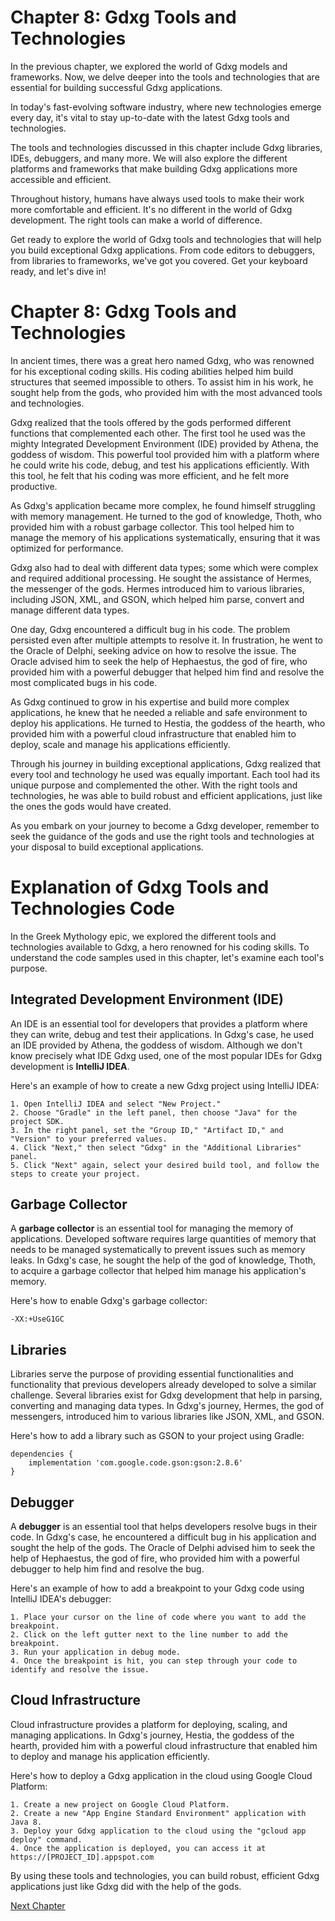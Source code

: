 # Chapter 8: Gdxg Tools and Technologies

In the previous chapter, we explored the world of Gdxg models and frameworks. Now, we delve deeper into the tools and technologies that are essential for building successful Gdxg applications.

In today's fast-evolving software industry, where new technologies emerge every day, it's vital to stay up-to-date with the latest Gdxg tools and technologies.

The tools and technologies discussed in this chapter include Gdxg libraries, IDEs, debuggers, and many more. We will also explore the different platforms and frameworks that make building Gdxg applications more accessible and efficient.

Throughout history, humans have always used tools to make their work more comfortable and efficient. It's no different in the world of Gdxg development. The right tools can make a world of difference.

Get ready to explore the world of Gdxg tools and technologies that will help you build exceptional Gdxg applications. From code editors to debuggers, from libraries to frameworks, we've got you covered. Get your keyboard ready, and let's dive in!
# Chapter 8: Gdxg Tools and Technologies

In ancient times, there was a great hero named Gdxg, who was renowned for his exceptional coding skills. His coding abilities helped him build structures that seemed impossible to others. To assist him in his work, he sought help from the gods, who provided him with the most advanced tools and technologies.

Gdxg realized that the tools offered by the gods performed different functions that complemented each other. The first tool he used was the mighty Integrated Development Environment (IDE) provided by Athena, the goddess of wisdom. This powerful tool provided him with a platform where he could write his code, debug, and test his applications efficiently. With this tool, he felt that his coding was more efficient, and he felt more productive.

As Gdxg's application became more complex, he found himself struggling with memory management. He turned to the god of knowledge, Thoth, who provided him with a robust garbage collector. This tool helped him to manage the memory of his applications systematically, ensuring that it was optimized for performance.

Gdxg also had to deal with different data types; some which were complex and required additional processing. He sought the assistance of Hermes, the messenger of the gods. Hermes introduced him to various libraries, including JSON, XML, and GSON, which helped him parse, convert and manage different data types.

One day, Gdxg encountered a difficult bug in his code. The problem persisted even after multiple attempts to resolve it. In frustration, he went to the Oracle of Delphi, seeking advice on how to resolve the issue. The Oracle advised him to seek the help of Hephaestus, the god of fire, who provided him with a powerful debugger that helped him find and resolve the most complicated bugs in his code.

As Gdxg continued to grow in his expertise and build more complex applications, he knew that he needed a reliable and safe environment to deploy his applications. He turned to Hestia, the goddess of the hearth, who provided him with a powerful cloud infrastructure that enabled him to deploy, scale and manage his applications efficiently.

Through his journey in building exceptional applications, Gdxg realized that every tool and technology he used was equally important. Each tool had its unique purpose and complemented the other. With the right tools and technologies, he was able to build robust and efficient applications, just like the ones the gods would have created.

As you embark on your journey to become a Gdxg developer, remember to seek the guidance of the gods and use the right tools and technologies at your disposal to build exceptional applications.
# Explanation of Gdxg Tools and Technologies Code

In the Greek Mythology epic, we explored the different tools and technologies available to Gdxg, a hero renowned for his coding skills. To understand the code samples used in this chapter, let's examine each tool's purpose.

## Integrated Development Environment (IDE)

An IDE is an essential tool for developers that provides a platform where they can write, debug and test their applications. In Gdxg's case, he used an IDE provided by Athena, the goddess of wisdom. Although we don't know precisely what IDE Gdxg used, one of the most popular IDEs for Gdxg development is **IntelliJ IDEA**.

Here's an example of how to create a new Gdxg project using IntelliJ IDEA:

```
1. Open IntelliJ IDEA and select "New Project."
2. Choose "Gradle" in the left panel, then choose "Java" for the project SDK.
3. In the right panel, set the "Group ID," "Artifact ID," and "Version" to your preferred values.
4. Click "Next," then select "Gdxg" in the "Additional Libraries" panel.
5. Click "Next" again, select your desired build tool, and follow the steps to create your project.
```

## Garbage Collector

A **garbage collector** is an essential tool for managing the memory of applications. Developed software requires large quantities of memory that needs to be managed systematically to prevent issues such as memory leaks. In Gdxg's case, he sought the help of the god of knowledge, Thoth, to acquire a garbage collector that helped him manage his application's memory.

Here's how to enable Gdxg's garbage collector:

```
-XX:+UseG1GC
```

## Libraries

Libraries serve the purpose of providing essential functionalities and functionality that previous developers already developed to solve a similar challenge. Several libraries exist for Gdxg development that help in parsing, converting and managing data types. In Gdxg's journey, Hermes, the god of messengers, introduced him to various libraries like JSON, XML, and GSON.

Here's how to add a library such as GSON to your project using Gradle:

```
dependencies {
    implementation 'com.google.code.gson:gson:2.8.6'
}
```

## Debugger

A **debugger** is an essential tool that helps developers resolve bugs in their code. In Gdxg's case, he encountered a difficult bug in his application and sought the help of the gods. The Oracle of Delphi advised him to seek the help of Hephaestus, the god of fire, who provided him with a powerful debugger to help him find and resolve the bug.

Here's an example of how to add a breakpoint to your Gdxg code using IntelliJ IDEA's debugger:

```
1. Place your cursor on the line of code where you want to add the breakpoint.
2. Click on the left gutter next to the line number to add the breakpoint.
3. Run your application in debug mode.
4. Once the breakpoint is hit, you can step through your code to identify and resolve the issue.
```

## Cloud Infrastructure

Cloud infrastructure provides a platform for deploying, scaling, and managing applications. In Gdxg's journey, Hestia, the goddess of the hearth, provided him with a powerful cloud infrastructure that enabled him to deploy and manage his application efficiently.

Here's how to deploy a Gdxg application in the cloud using Google Cloud Platform:

```
1. Create a new project on Google Cloud Platform.
2. Create a new "App Engine Standard Environment" application with Java 8.
3. Deploy your Gdxg application to the cloud using the "gcloud app deploy" command.
4. Once the application is deployed, you can access it at https://[PROJECT_ID].appspot.com
```

By using these tools and technologies, you can build robust, efficient Gdxg applications just like Gdxg did with the help of the gods.


[Next Chapter](09_Chapter09.md)